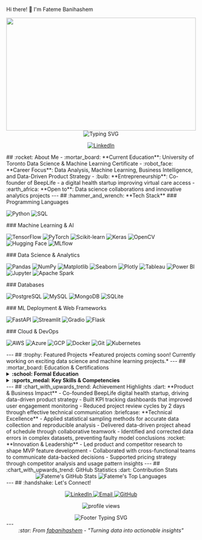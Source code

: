 Hi there! :wave: I'm Fateme Banihashem
<div align="center">
  <!-- Custom header with data science theme -->
  <img width="100%" height="300" src="https://capsule-render.vercel.app/api?type=waving&color=gradient&customColorList=6,11,20&height=300&section=header&text=Fateme%20Banihashem&fontSize=50&fontColor=fff&animation=twinkling&fontAlignY=35&desc=Data%20Analyst%20%7C%20Machine%20Learning%20Enthusiast&descAlignY=55&descSize=20"/>
  <!-- Animated typing with clean background -->
  <img src="https://readme-typing-svg.herokuapp.com?font=JetBrains+Mono&size=28&duration=3000&pause=1000&color=36BCF7&center=true&vCenter=true&width=600&lines=Transforming+Data+into+Insights;Python+%7C+SQL+%7C+Machine+Learning;Data+Science+%26+Analytics;Building+Intelligent+Solutions" alt="Typing SVG" />
</div>
<p align="center">
  <a href="https://www.linkedin.com/in/fateme-banihashem/">
    <img src="https://img.shields.io/badge/LinkedIn-0077B5?style=flat-square&logo=linkedin&logoColor=white" alt="LinkedIn"/>
  </a>
</p>
## :rocket: About Me
- :mortar_board: **Current Education**: University of Toronto Data Science & Machine Learning Certificate
- :robot_face: **Career Focus**: Data Analysis, Machine Learning, Business Intelligence, and Data-Driven Product Strategy
- :bulb: **Entrepreneurship**: Co-founder of BeepLife - a digital health startup improving virtual care access
- :earth_africa: **Open to**: Data science collaborations and innovative analytics projects
---
## :hammer_and_wrench: **Tech Stack**
### Programming Languages
<p align="left">
  <img src="https://img.shields.io/badge/Python-3776AB?style=for-the-badge&logo=python&logoColor=white" alt="Python" />
  <img src="https://img.shields.io/badge/SQL-4479A1?style=for-the-badge&logo=mysql&logoColor=white" alt="SQL" />
</p>
### Machine Learning & AI
<p align="left">
  <img src="https://img.shields.io/badge/TensorFlow-FF6F00?style=for-the-badge&logo=tensorflow&logoColor=white" alt="TensorFlow" />
  <img src="https://img.shields.io/badge/PyTorch-EE4C2C?style=for-the-badge&logo=pytorch&logoColor=white" alt="PyTorch" />
  <img src="https://img.shields.io/badge/scikit--learn-F7931E?style=for-the-badge&logo=scikit-learn&logoColor=white" alt="Scikit-learn" />
  <img src="https://img.shields.io/badge/Keras-D00000?style=for-the-badge&logo=keras&logoColor=white" alt="Keras" />
  <img src="https://img.shields.io/badge/OpenCV-27338e?style=for-the-badge&logo=OpenCV&logoColor=white" alt="OpenCV" />
  <img src="https://img.shields.io/badge/Hugging%20Face-FFD21E?style=for-the-badge&logo=huggingface&logoColor=black" alt="Hugging Face" />
  <img src="https://img.shields.io/badge/MLflow-0194E2?style=for-the-badge&logo=mlflow&logoColor=white" alt="MLflow" />
</p>
### Data Science & Analytics
<p align="left">
  <img src="https://img.shields.io/badge/pandas-150458?style=for-the-badge&logo=pandas&logoColor=white" alt="Pandas" />
  <img src="https://img.shields.io/badge/numpy-013243?style=for-the-badge&logo=numpy&logoColor=white" alt="NumPy" />
  <img src="https://img.shields.io/badge/Matplotlib-11557c?style=for-the-badge&logo=matplotlib&logoColor=white" alt="Matplotlib" />
  <img src="https://img.shields.io/badge/Seaborn-3776AB?style=for-the-badge&logo=python&logoColor=white" alt="Seaborn" />
  <img src="https://img.shields.io/badge/Plotly-239120?style=for-the-badge&logo=plotly&logoColor=white" alt="Plotly" />
  <img src="https://img.shields.io/badge/Tableau-E97627?style=for-the-badge&logo=tableau&logoColor=white" alt="Tableau" />
  <img src="https://img.shields.io/badge/Power%20BI-F2C811?style=for-the-badge&logo=powerbi&logoColor=black" alt="Power BI" />
  <img src="https://img.shields.io/badge/Jupyter-F37626?style=for-the-badge&logo=jupyter&logoColor=white" alt="Jupyter" />
  <img src="https://img.shields.io/badge/Apache%20Spark-E25A1C?style=for-the-badge&logo=apachespark&logoColor=white" alt="Apache Spark" />
</p>
### Databases
<p align="left">
  <img src="https://img.shields.io/badge/PostgreSQL-316192?style=for-the-badge&logo=postgresql&logoColor=white" alt="PostgreSQL" />
  <img src="https://img.shields.io/badge/MySQL-005C84?style=for-the-badge&logo=mysql&logoColor=white" alt="MySQL" />
  <img src="https://img.shields.io/badge/MongoDB-4EA94B?style=for-the-badge&logo=mongodb&logoColor=white" alt="MongoDB" />
  <img src="https://img.shields.io/badge/SQLite-07405E?style=for-the-badge&logo=sqlite&logoColor=white" alt="SQLite" />
</p>
### ML Deployment & Web Frameworks
<p align="left">
  <img src="https://img.shields.io/badge/FastAPI-009688?style=for-the-badge&logo=fastapi&logoColor=white" alt="FastAPI" />
  <img src="https://img.shields.io/badge/Streamlit-FF4B4B?style=for-the-badge&logo=streamlit&logoColor=white" alt="Streamlit" />
  <img src="https://img.shields.io/badge/Gradio-FFA500?style=for-the-badge&logo=gradio&logoColor=white" alt="Gradio" />
  <img src="https://img.shields.io/badge/Flask-000000?style=for-the-badge&logo=flask&logoColor=white" alt="Flask" />
</p>
### Cloud & DevOps
<p align="left">
  <img src="https://img.shields.io/badge/AWS-FF9900?style=for-the-badge&logo=amazonaws&logoColor=white" alt="AWS" />
  <img src="https://img.shields.io/badge/Azure-0078D4?style=for-the-badge&logo=microsoftazure&logoColor=white" alt="Azure" />
  <img src="https://img.shields.io/badge/GCP-4285F4?style=for-the-badge&logo=googlecloud&logoColor=white" alt="GCP" />
  <img src="https://img.shields.io/badge/Docker-2CA5E0?style=for-the-badge&logo=docker&logoColor=white" alt="Docker" />
  <img src="https://img.shields.io/badge/Git-F05032?style=for-the-badge&logo=git&logoColor=white" alt="Git" />
  <img src="https://img.shields.io/badge/Kubernetes-326CE5?style=for-the-badge&logo=kubernetes&logoColor=white" alt="Kubernetes" />
</p>
---
## :trophy: Featured Projects
<!--
### :dart: Sample Project Template
[![Project Name](https://github-readme-stats.vercel.app/api/pin/?username=fabanihashem&repo=project-repo-name&theme=graywhite&show_owner=true)](https://github.com/fabanihashem/project-repo-name)
### :chart_with_upwards_trend: Data Analysis Portfolio
[![Data Projects](https://github-readme-stats.vercel.app/api/pin/?username=fabanihashem&repo=data-analysis-portfolio&theme=graywhite&show_owner=true)](https://github.com/fabanihashem/data-analysis-portfolio)
### :robot_face: Machine Learning Showcase
[![ML Projects](https://github-readme-stats.vercel.app/api/pin/?username=fabanihashem&repo=ml-projects&theme=graywhite&show_owner=true)](https://github.com/fabanihashem/ml-projects)
-->
*Featured projects coming soon! Currently working on exciting data science and machine learning projects.*
---
## :mortar_board: Education & Certifications
<details>
<summary><b>:school: Formal Education</b></summary>
- :classical_building: University of Toronto - Certificate in Data Science & Machine Learning Foundations (2025)
- :classical_building: The Virtual University (TVU) - Bachelor of Science in Information Technology (2013-2018)
</details>
<details>
<summary><b>:sports_medal: Key Skills & Competencies</b></summary>
- :microscope: Deep Learning, Algorithms & Data Structures
- :bar_chart: Data Visualization, Sampling & Statistical Analysis
- :snake: Python Programming for Data Manipulation & Visualization
- :card_file_box: SQL for Data Querying & Database Management
- :chart_with_upwards_trend: Business Intelligence & Dashboard Development
- :arrows_counterclockwise: Git/GitHub Version Control & Collaborative Development
- :penguin: Unix Shell Scripting & Workflow Automation
</details>
---
## :chart_with_upwards_trend: Achievement Highlights
:dart: **Product & Business Impact**
- Co-founded BeepLife digital health startup, driving data-driven product strategy
- Built KPI tracking dashboards that improved user engagement monitoring
- Reduced project review cycles by 2 days through effective technical communication
:briefcase: **Technical Excellence**
- Applied statistical sampling methods for accurate data collection and reproducible analysis
- Delivered data-driven project ahead of schedule through collaborative teamwork
- Identified and corrected data errors in complex datasets, preventing faulty model conclusions
:rocket: **Innovation & Leadership**
- Led product and competitor research to shape MVP feature development
- Collaborated with cross-functional teams to communicate data-backed decisions
- Supported pricing strategy through competitor analysis and usage pattern insights
---
## :chart_with_upwards_trend: GitHub Statistics
:dart: Contribution Stats
<div align="center">
  <!-- GitHub Stats Card -->
  <img src="https://github-readme-stats.vercel.app/api?username=fabanihashem&show_icons=true&theme=graywhite&hide_border=true&custom_title=Fateme's%20GitHub%20Stats" alt="Fateme's GitHub Stats"/>
  <!-- Top Languages Card -->
  <img src="https://github-readme-stats.vercel.app/api/top-langs/?username=fabanihashem&layout=compact&theme=graywhite&hide_border=true&langs_count=10" alt="Fateme's Top Languages"/>
</div>
---
## :handshake: Let's Connect!
<p align="center">
  <a href="https://www.linkedin.com/in/fateme-banihashem/">
    <img src="https://img.shields.io/badge/LinkedIn-0077B5?style=for-the-badge&logo=linkedin&logoColor=white" alt="LinkedIn"/>
  </a>
  <a href="mailto:fa.banihashemi@gmail.com">
    <img src="https://img.shields.io/badge/Email-D14836?style=for-the-badge&logo=gmail&logoColor=white" alt="Email"/>
  </a>
  <a href="https://github.com/fabanihashem">
    <img src="https://img.shields.io/badge/GitHub-100000?style=for-the-badge&logo=github&logoColor=white" alt="GitHub"/>
  </a>
</p>
<p align="center">
  <img src="https://komarev.com/ghpvc/?username=fabanihashem&label=Profile%20views&color=0e75b6&style=flat" alt="profile views" />
</p>
<div align="center">
  <img src="https://readme-typing-svg.herokuapp.com?font=Fira+Code&size=20&duration=3000&pause=1000&color=36BCF7&center=true&vCenter=true&width=600&lines=Open+to+data+science+collaborations;Analytics+%26+ML+project+opportunities;Let's+transform+data+into+insights+together!" alt="Footer Typing SVG" />
</div>
---
<div align="center">
  <i>:star:️ From <a href="https://github.com/fabanihashem">fabanihashem</a> - "Turning data into actionable insights"</i>
</div>
